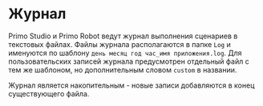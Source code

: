 # Журнал

Primo Studio и Primo Robot ведут журнал выполнения сценариев в текстовых файлах. Файлы журнала располагаются в папке `Log` и именуются по шаблону `день месяц год час_имя приложения.log`. Для пользовательских записей журнала предусмотрен отдельный файл с тем же шаблоном, но дополнительным словом `custom` в названии. 

Журнал является накопительным - новые записи добавляются в конец существующего файла.
